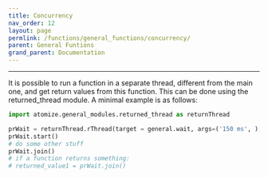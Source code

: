 ```yaml
---
title: Concurrency
nav_order: 12
layout: page
permlink: /functions/general_functions/concurrency/
parent: General Funtions
grand_parent: Documentation
---
```


---

It is possible to run a function in a separate thread, different from the main one, and get return values from this function. This can be done using the returned_thread module. A minimal example is as follows:

```python
import atomize.general_modules.returned_thread as returnThread

prWait = returnThread.rThread(target = general.wait, args=('150 ms', ), kwargs={})
prWait.start()
# do some other stuff
prWait.join()
# if a function returns something:
# returned_value1 = prWait.join()
```